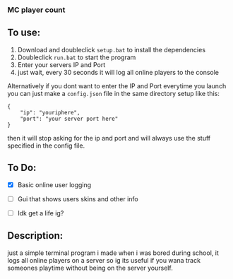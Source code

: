 ### MC player count

## To use:

1. Download and doubleclick `setup.bat` to install the dependencies
2. Doubleclick `run.bat` to start the program
3. Enter your servers IP and Port
4. just wait, every 30 seconds it will log all online players to the console

Alternatively if you dont want to enter the IP and Port everytime you launch you can just make a `config.json` file in the same directory setup like this:
```
{
    "ip": "youriphere",
    "port": "your server port here"
}
```
then it will stop asking for the ip and port and will always use the stuff specified in the config file.

## To Do:

- [x] Basic online user logging
- [ ] Gui that shows users skins and other info
- [ ] Idk get a life ig?



## Description: 

just a simple terminal program i made when i was bored during school, it logs all online players on a server so ig its useful if you wana track someones playtime without being on the server yourself.
